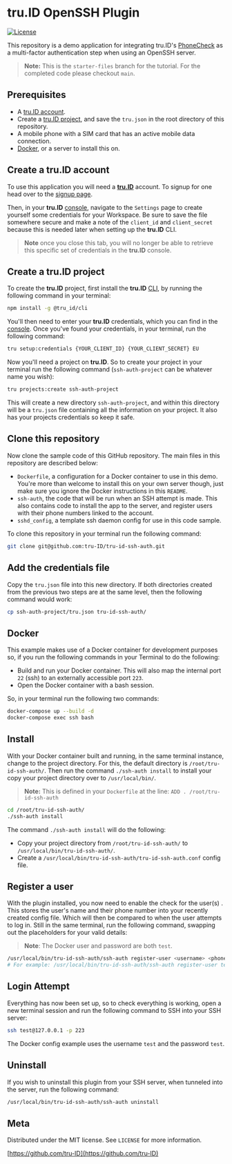 # tru.ID OpenSSH Plugin

[![License][license-image]][license-url]

This repository is a demo application for integrating tru.ID's [PhoneCheck](https://developer.tru.id/docs/phone-check) as a multi-factor authentication step when using an OpenSSH server.

> **Note:** This is the `starter-files` branch for the tutorial. For the completed code please checkout `main`.

## Prerequisites

- A [tru.ID account](https://tru.id/).
- Create a [tru.ID project](https://developer.tru.id/console), and save the `tru.json` in the root directory of this repository.
- A mobile phone with a SIM card that has an active mobile data connection.
- [Docker](https://www.docker.com/), or a server to install this on.

## Create a tru.ID account

To use this application you will need a [**tru.ID**](https://www.tru.id) account. To signup for one head over to the [signup page](https://tru.id/signup).

Then, in your **tru.ID** [console](https://developer.tru.id/console), navigate to the `Settings` page to create yourself some credentials for your Workspace. Be sure to save the file somewhere secure and make a note of the `client_id` and `client_secret` because this is needed later when setting up the **tru.ID** CLI.

> **Note** once you close this tab, you will no longer be able to retrieve this specific set of credentials in the **tru.ID** console.

## Create a tru.ID project

To create the **tru.ID** project, first install the **tru.ID** [CLI](https://github.com/tru-ID/tru-cli), by running the following command in your terminal:

```bash
npm install -g @tru_id/cli
```

You'll then need to enter your **tru.ID** credentials, which you can find in the [console](https://developer.tru.id/console). Once you've found your credentials, in your terminal, run the following command: 

```bash
tru setup:credentials {YOUR_CLIENT_ID} {YOUR_CLIENT_SECRET} EU
```

Now you'll need a project on **tru.ID**. So to create your project in your terminal run the following command (`ssh-auth-project` can be whatever name you wish):

```bash
tru projects:create ssh-auth-project
```

This will create a new directory `ssh-auth-project`, and within this directory will be a `tru.json` file containing all the information on your project. It also has your projects credentials so keep it safe.

## Clone this repository

Now clone the sample code of this GitHub repository. The main files in this repository are described below:

- `Dockerfile`, a configuration for a Docker container to use in this demo. You're more than welcome to install this on your own server though, just make sure you ignore the Docker instructions in this `README`.
- `ssh-auth`, the code that will be run when an SSH attempt is made. This also contains code to install the app to the server, and register users with their phone numbers linked to the account.
- `sshd_config`, a template ssh daemon config for use in this code sample.

To clone this repository in your terminal run the following command:

```bash
git clone git@github.com:tru-ID/tru-id-ssh-auth.git
```

## Add the credentials file

Copy the `tru.json` file into this new directory. If both directories created from the previous two steps are at the same level, then the following command would work:

```bash
cp ssh-auth-project/tru.json tru-id-ssh-auth/
```

## Docker

This example makes use of a Docker container for development purposes so, if you run the following commands in your Terminal to do the following:

- Build and run your Docker container. This will also map the internal port `22` (ssh) to an externally accessible port `223`.
- Open the Docker container with a bash session.

So, in your terminal run the following two commands:

```bash
docker-compose up --build -d
docker-compose exec ssh bash
```

## Install

With your Docker container built and running, in the same terminal instance, change to the project directory. For this, the default directory is `/root/tru-id-ssh-auth/`. Then run the command `./ssh-auth install` to install your copy your project directory over to `/usr/local/bin/`.

> **Note:** This is defined in your `Dockerfile` at the line: `ADD . /root/tru-id-ssh-auth`

```bash
cd /root/tru-id-ssh-auth/
./ssh-auth install
```

The command `./ssh-auth install` will do the following:

- Copy your project directory from `/root/tru-id-ssh-auth/` to `/usr/local/bin/tru-id-ssh-auth/`.
- Create a `/usr/local/bin/tru-id-ssh-auth/tru-id-ssh-auth.conf` config file.

## Register a user

With the plugin installed, you now need to enable the check for the user(s) . This stores the user's name and their phone number into your recently created config file. Which will then be compared to when the user attempts to log in. Still in the same terminal, run the following command, swapping out the placeholders for your valid details:

> **Note**: The Docker user and password are both `test`.

```bash
/usr/local/bin/tru-id-ssh-auth/ssh-auth register-user <username> <phone-number-inc-country-code>
# For example: /usr/local/bin/tru-id-ssh-auth/ssh-auth register-user test 447000000000
```

## Login Attempt

Everything has now been set up, so to check everything is working, open a new terminal session and run the following command to SSH into your SSH server:

```bash
ssh test@127.0.0.1 -p 223
```

The Docker config example uses the username `test` and the password `test`.

## Uninstall

If you wish to uninstall this plugin from your SSH server, when tunneled into the server, run the following command:

```bash
/usr/local/bin/tru-id-ssh-auth/ssh-auth uninstall
```

## Meta

Distributed under the MIT license. See `LICENSE` for more information.

[https://github.com/tru-ID](https://github.com/tru-ID)

[license-image]: https://img.shields.io/badge/License-MIT-blue.svg
[license-url]: LICENSE